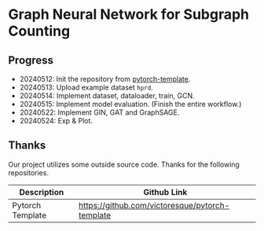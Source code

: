 # Graph Neural Network for Subgraph Counting

## Progress

+ 20240512: Init the repository from [pytorch-template](https://github.com/victoresque/pytorch-template).
+ 20240513: Upload example dataset `hprd`.
+ 20240514: Implement dataset, dataloader, train, GCN.
+ 20240515: Implement model evaluation. (Finish the entire workflow.) 
+ 20240522: Implement GIN, GAT and GraphSAGE.
+ 20240524: Exp & Plot.

## Thanks

Our project utilizes some outside source code. Thanks for the following repositories.

| Description      | Github Link                                     |
| ---------------- | ----------------------------------------------- |
| Pytorch Template | https://github.com/victoresque/pytorch-template |

 